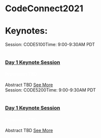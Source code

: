 # CodeConnect2021


# Keynotes:
<div class="session-wrapper">
<span class="left">Session: CODE5100</span><span class="right">Time: 9:00-9:30AM PDT</span>
<br><br> 
<h3><a href="Keynote1">Day 1 Keynote Session</a></h3>
<h4 style="color:white">Presenter: TBD </h4>
Abstract TBD <a href="Keynote1">See More</a>
<br>

<div class="session-wrapper">
<span class="left">Session: CODE5200</span><span class="right">Time: 9:00-9:30AM PDT</span>
<br><br> 
<h3><a href="Keynote2">Day 1 Keynote Session</a></h3>
<h4 style="color:white">Presenter: TBD </h4>
Abstract TBD <a href="Keynote2">See More</a>
<br>
